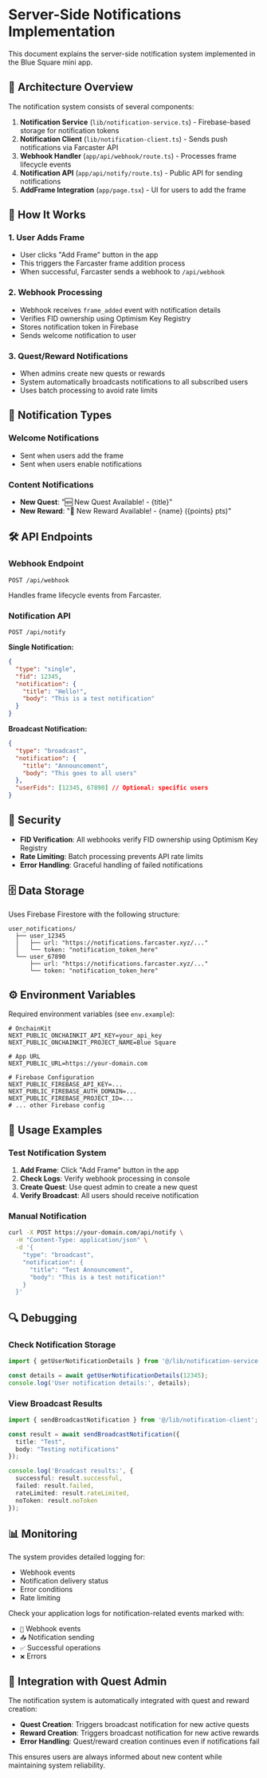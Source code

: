 # Server-Side Notifications Implementation

This document explains the server-side notification system implemented in the Blue Square mini app.

## 🔧 **Architecture Overview**

The notification system consists of several components:

1. **Notification Service** (`lib/notification-service.ts`) - Firebase-based storage for notification tokens
2. **Notification Client** (`lib/notification-client.ts`) - Sends push notifications via Farcaster API
3. **Webhook Handler** (`app/api/webhook/route.ts`) - Processes frame lifecycle events
4. **Notification API** (`app/api/notify/route.ts`) - Public API for sending notifications
5. **AddFrame Integration** (`app/page.tsx`) - UI for users to add the frame

## 📱 **How It Works**

### 1. User Adds Frame
- User clicks "Add Frame" button in the app
- This triggers the Farcaster frame addition process
- When successful, Farcaster sends a webhook to `/api/webhook`

### 2. Webhook Processing
- Webhook receives `frame_added` event with notification details
- Verifies FID ownership using Optimism Key Registry
- Stores notification token in Firebase
- Sends welcome notification to user

### 3. Quest/Reward Notifications
- When admins create new quests or rewards
- System automatically broadcasts notifications to all subscribed users
- Uses batch processing to avoid rate limits

## 🔔 **Notification Types**

### Welcome Notifications
- Sent when users add the frame
- Sent when users enable notifications

### Content Notifications
- **New Quest**: "🆕 New Quest Available! - {title}"
- **New Reward**: "🎁 New Reward Available! - {name} ({points} pts)"

## 🛠 **API Endpoints**

### Webhook Endpoint
```
POST /api/webhook
```
Handles frame lifecycle events from Farcaster.

### Notification API
```
POST /api/notify
```

**Single Notification:**
```json
{
  "type": "single",
  "fid": 12345,
  "notification": {
    "title": "Hello!",
    "body": "This is a test notification"
  }
}
```

**Broadcast Notification:**
```json
{
  "type": "broadcast",
  "notification": {
    "title": "Announcement",
    "body": "This goes to all users"
  },
  "userFids": [12345, 67890] // Optional: specific users
}
```

## 🔐 **Security**

- **FID Verification**: All webhooks verify FID ownership using Optimism Key Registry
- **Rate Limiting**: Batch processing prevents API rate limits
- **Error Handling**: Graceful handling of failed notifications

## 🗄️ **Data Storage**

Uses Firebase Firestore with the following structure:

```
user_notifications/
  ├── user_12345
  │   ├── url: "https://notifications.farcaster.xyz/..."
  │   └── token: "notification_token_here"
  └── user_67890
      ├── url: "https://notifications.farcaster.xyz/..."
      └── token: "notification_token_here"
```

## ⚙️ **Environment Variables**

Required environment variables (see `env.example`):

```env
# OnchainKit
NEXT_PUBLIC_ONCHAINKIT_API_KEY=your_api_key
NEXT_PUBLIC_ONCHAINKIT_PROJECT_NAME=Blue Square

# App URL
NEXT_PUBLIC_URL=https://your-domain.com

# Firebase Configuration
NEXT_PUBLIC_FIREBASE_API_KEY=...
NEXT_PUBLIC_FIREBASE_AUTH_DOMAIN=...
NEXT_PUBLIC_FIREBASE_PROJECT_ID=...
# ... other Firebase config
```

## 🚀 **Usage Examples**

### Test Notification System

1. **Add Frame**: Click "Add Frame" button in the app
2. **Check Logs**: Verify webhook processing in console
3. **Create Quest**: Use quest admin to create a new quest
4. **Verify Broadcast**: All users should receive notification

### Manual Notification

```bash
curl -X POST https://your-domain.com/api/notify \
  -H "Content-Type: application/json" \
  -d '{
    "type": "broadcast",
    "notification": {
      "title": "Test Announcement",
      "body": "This is a test notification!"
    }
  }'
```

## 🔍 **Debugging**

### Check Notification Storage
```typescript
import { getUserNotificationDetails } from '@/lib/notification-service';

const details = await getUserNotificationDetails(12345);
console.log('User notification details:', details);
```

### View Broadcast Results
```typescript
import { sendBroadcastNotification } from '@/lib/notification-client';

const result = await sendBroadcastNotification({
  title: "Test",
  body: "Testing notifications"
});

console.log('Broadcast results:', {
  successful: result.successful,
  failed: result.failed,
  rateLimited: result.rateLimited,
  noToken: result.noToken
});
```

## 📊 **Monitoring**

The system provides detailed logging for:
- Webhook events
- Notification delivery status
- Error conditions
- Rate limiting

Check your application logs for notification-related events marked with:
- `🔗` Webhook events
- `📤` Notification sending
- `✅` Successful operations
- `❌` Errors

## 🔄 **Integration with Quest Admin**

The notification system is automatically integrated with quest and reward creation:

- **Quest Creation**: Triggers broadcast notification for new active quests
- **Reward Creation**: Triggers broadcast notification for new active rewards
- **Error Handling**: Quest/reward creation continues even if notifications fail

This ensures users are always informed about new content while maintaining system reliability.
